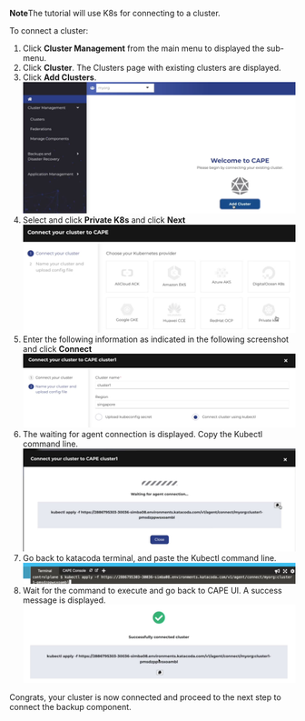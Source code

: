 <b>Note</b>The tutorial will use K8s for connecting to a cluster.

To connect a cluster:
1. Click <b>Cluster Management</b> from the main menu to displayed the sub-menu.
2. Click <b>Cluster</b>. The Clusters page with existing clusters are displayed.
3. Click <b>Add Clusters</b>.
![AddCluster](./assets/AddCluster.png)
4. Select and click <b>Private K8s</b> and click <b>Next</b>
![K8s](./assets/AddK8s.png)
5. Enter the following information as indicated in the following screenshot and click <b>Connect</b>
![K8s](./assets/Nameyourclusterandconfigfile.png)
6. The waiting for agent connection is displayed. Copy the Kubectl command line.
![waitagentconnection](./assets/waitagentconnection.png)
7. Go back to katacoda terminal, and paste the Kubectl command line.
![agentconnectioncommadline](./assets/agentconnectioncommadline.png)
8. Wait for the command to execute and go back to CAPE UI. A success message is displayed.
![agentconnectionsuccess](./assets/agentconnectionsuccess.png)

Congrats, your cluster is now connected and proceed to the next step to connect the backup component.

